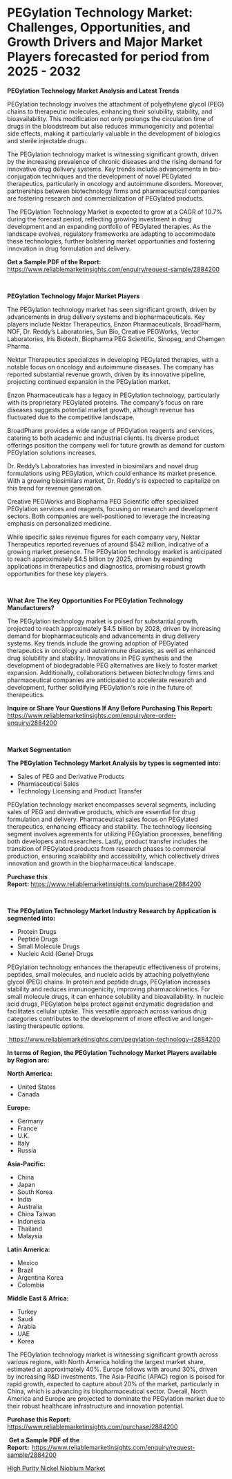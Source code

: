 <p><h1>PEGylation Technology Market: Challenges, Opportunities, and Growth Drivers and Major Market Players forecasted for period from 2025 - 2032</h1></p><p><strong>PEGylation Technology Market Analysis and Latest Trends</strong></p>
<p><p>PEGylation technology involves the attachment of polyethylene glycol (PEG) chains to therapeutic molecules, enhancing their solubility, stability, and bioavailability. This modification not only prolongs the circulation time of drugs in the bloodstream but also reduces immunogenicity and potential side effects, making it particularly valuable in the development of biologics and sterile injectable drugs.</p><p>The PEGylation technology market is witnessing significant growth, driven by the increasing prevalence of chronic diseases and the rising demand for innovative drug delivery systems. Key trends include advancements in bio-conjugation techniques and the development of novel PEGylated therapeutics, particularly in oncology and autoimmune disorders. Moreover, partnerships between biotechnology firms and pharmaceutical companies are fostering research and commercialization of PEGylated products.</p><p>The PEGylation Technology Market is expected to grow at a CAGR of 10.7% during the forecast period, reflecting growing investment in drug development and an expanding portfolio of PEGylated therapies. As the landscape evolves, regulatory frameworks are adapting to accommodate these technologies, further bolstering market opportunities and fostering innovation in drug formulation and delivery.</p></p>
<p><strong>Get a Sample PDF of the Report:&nbsp;</strong> <a href="https://www.reliablemarketinsights.com/enquiry/request-sample/2884200?utm_campaign=2514&utm_medium=2&utm_source=Github&utm_content=ia&utm_term=13032025&utm_id=pegylation-technology">https://www.reliablemarketinsights.com/enquiry/request-sample/2884200</a></p>
<p>&nbsp;</p>
<p><strong>PEGylation Technology Major Market Players</strong></p>
<p><p>The PEGylation technology market has seen significant growth, driven by advancements in drug delivery systems and biopharmaceuticals. Key players include Nektar Therapeutics, Enzon Pharmaceuticals, BroadPharm, NOF, Dr. Reddy’s Laboratories, Sun Bio, Creative PEGWorks, Vector Laboratories, Iris Biotech, Biopharma PEG Scientific, Sinopeg, and Chemgen Pharma.</p><p>Nektar Therapeutics specializes in developing PEGylated therapies, with a notable focus on oncology and autoimmune diseases. The company has reported substantial revenue growth, driven by its innovative pipeline, projecting continued expansion in the PEGylation market.</p><p>Enzon Pharmaceuticals has a legacy in PEGylation technology, particularly with its proprietary PEGylated proteins. The company’s focus on rare diseases suggests potential market growth, although revenue has fluctuated due to the competitive landscape.</p><p>BroadPharm provides a wide range of PEGylation reagents and services, catering to both academic and industrial clients. Its diverse product offerings position the company well for future growth as demand for custom PEGylation solutions increases.</p><p>Dr. Reddy’s Laboratories has invested in biosimilars and novel drug formulations using PEGylation, which could enhance its market presence. With a growing biosimilars market, Dr. Reddy's is expected to capitalize on this trend for revenue generation.</p><p>Creative PEGWorks and Biopharma PEG Scientific offer specialized PEGylation services and reagents, focusing on research and development sectors. Both companies are well-positioned to leverage the increasing emphasis on personalized medicine.</p><p>While specific sales revenue figures for each company vary, Nektar Therapeutics reported revenues of around $542 million, indicative of a growing market presence. The PEGylation technology market is anticipated to reach approximately $4.5 billion by 2025, driven by expanding applications in therapeutics and diagnostics, promising robust growth opportunities for these key players.</p></p>
<p>&nbsp;</p>
<p><strong>What Are The Key Opportunities For PEGylation Technology Manufacturers?</strong></p>
<p><p>The PEGylation technology market is poised for substantial growth, projected to reach approximately $4.5 billion by 2028, driven by increasing demand for biopharmaceuticals and advancements in drug delivery systems. Key trends include the growing adoption of PEGylated therapeutics in oncology and autoimmune diseases, as well as enhanced drug solubility and stability. Innovations in PEG synthesis and the development of biodegradable PEG alternatives are likely to foster market expansion. Additionally, collaborations between biotechnology firms and pharmaceutical companies are anticipated to accelerate research and development, further solidifying PEGylation's role in the future of therapeutics.</p></p>
<p><strong>Inquire or Share Your Questions If Any Before Purchasing This Report:</strong> <a href="https://www.reliablemarketinsights.com/enquiry/pre-order-enquiry/2884200?utm_campaign=2514&utm_medium=2&utm_source=Github&utm_content=ia&utm_term=13032025&utm_id=pegylation-technology">https://www.reliablemarketinsights.com/enquiry/pre-order-enquiry/2884200</a></p>
<p>&nbsp;</p>
<p><strong>Market Segmentation</strong></p>
<p><strong>The PEGylation Technology Market Analysis by types is segmented into:</strong></p>
<p><ul><li>Sales of PEG and Derivative Products</li><li>Pharmaceutical Sales</li><li>Technology Licensing and Product Transfer</li></ul></p>
<p><p>PEGylation technology market encompasses several segments, including sales of PEG and derivative products, which are essential for drug formulation and delivery. Pharmaceutical sales focus on PEGylated therapeutics, enhancing efficacy and stability. The technology licensing segment involves agreements for utilizing PEGylation processes, benefiting both developers and researchers. Lastly, product transfer includes the transition of PEGylated products from research phases to commercial production, ensuring scalability and accessibility, which collectively drives innovation and growth in the biopharmaceutical landscape.</p></p>
<p><strong>Purchase this Report:&nbsp;</strong><a href="https://www.reliablemarketinsights.com/purchase/2884200?utm_campaign=2514&utm_medium=2&utm_source=Github&utm_content=ia&utm_term=13032025&utm_id=pegylation-technology">https://www.reliablemarketinsights.com/purchase/2884200</a></p>
<p>&nbsp;</p>
<p><strong>The PEGylation Technology Market Industry Research by Application is segmented into:</strong></p>
<p><ul><li>Protein Drugs</li><li>Peptide Drugs</li><li>Small Molecule Drugs</li><li>Nucleic Acid (Gene) Drugs</li></ul></p>
<p><p>PEGylation technology enhances the therapeutic effectiveness of proteins, peptides, small molecules, and nucleic acids by attaching polyethylene glycol (PEG) chains. In protein and peptide drugs, PEGylation increases stability and reduces immunogenicity, improving pharmacokinetics. For small molecule drugs, it can enhance solubility and bioavailability. In nucleic acid drugs, PEGylation helps protect against enzymatic degradation and facilitates cellular uptake. This versatile approach across various drug categories contributes to the development of more effective and longer-lasting therapeutic options.</p></p>
<p><a href="https://www.reliablemarketinsights.com/pegylation-technology-r2884200?utm_campaign=2514&utm_medium=2&utm_source=Github&utm_content=ia&utm_term=13032025&utm_id=pegylation-technology">&nbsp;https://www.reliablemarketinsights.com/pegylation-technology-r2884200</a></p>
<p><strong>In terms of Region, the PEGylation Technology Market Players available by Region are:</strong></p>
<p>
    <p> <strong> North America: </strong>
        <ul>
            <li>United States</li>
            <li>Canada</li>
        </ul>
        </p> 
    <p> <strong> Europe: </strong>
        <ul>
            <li>Germany</li>
            <li>France</li>
            <li>U.K.</li>
            <li>Italy</li>
            <li>Russia</li>
        </ul>
        </p> 
    <p> <strong> Asia-Pacific: </strong>
        <ul>
            <li>China</li>
            <li>Japan</li>
            <li>South Korea</li>
            <li>India</li>
            <li>Australia</li>
            <li>China Taiwan</li>
            <li>Indonesia</li>
            <li>Thailand</li>
            <li>Malaysia</li>
        </ul>
        </p> 
    <p> <strong> Latin America: </strong>
        <ul>
            <li>Mexico</li>
            <li>Brazil</li>
            <li>Argentina Korea</li>
            <li>Colombia</li>
        </ul>
        </p> 
    <p> <strong> Middle East & Africa: </strong>
        <ul>
            <li>Turkey</li>
            <li>Saudi</li>
            <li>Arabia</li>
            <li>UAE</li>
            <li>Korea</li>
        </ul>
    </p>
    </p>
<p><p>The PEGylation technology market is witnessing significant growth across various regions, with North America holding the largest market share, estimated at approximately 40%. Europe follows with around 30%, driven by increasing R&D investments. The Asia-Pacific (APAC) region is poised for rapid growth, expected to capture about 20% of the market, particularly in China, which is advancing its biopharmaceutical sector. Overall, North America and Europe are projected to dominate the PEGylation market due to their robust healthcare infrastructure and innovation potential.</p></p>
<p><strong>Purchase this Report: </strong><a href="https://www.reliablemarketinsights.com/purchase/2884200?utm_campaign=2514&utm_medium=2&utm_source=Github&utm_content=ia&utm_term=13032025&utm_id=pegylation-technology">https://www.reliablemarketinsights.com/purchase/2884200</a></p>
<p>&nbsp;<strong>Get a Sample PDF of the Report:&nbsp;&nbsp;</strong><a href="https://www.reliablemarketinsights.com/enquiry/request-sample/2884200?utm_campaign=2514&utm_medium=2&utm_source=Github&utm_content=ia&utm_term=13032025&utm_id=pegylation-technology">https://www.reliablemarketinsights.com/enquiry/request-sample/2884200</a></p>
<p><strong></strong></p>
<p><p><a href="https://github.com/manesros8/Market-Research-Report-List-1/blob/main/high-purity-nickel-niobium-market.md?utm_campaign=2514&utm_medium=2&utm_source=Github&utm_content=ia&utm_term=13032025&utm_id=pegylation-technology">High Purity Nickel Niobium Market</a></p></p>